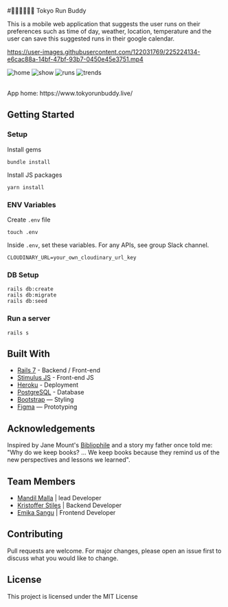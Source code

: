 #🏃‍♂️🏃‍♂️🏃‍♂️ Tokyo Run Buddy

This is a mobile web application that suggests the user runs on their preferences such as time of day, weather, location, temperature and the user can save this suggested runs in their google calendar. 




https://user-images.githubusercontent.com/122031769/225224134-e6cac88a-14bf-47bf-93b7-0450e45e3751.mp4



![home](https://user-images.githubusercontent.com/122031769/224611706-bed35e95-975d-4af3-bd86-4b0e900fc2d4.png)
![show](https://user-images.githubusercontent.com/122031769/224610655-acdd4400-0eac-41f9-9869-7192dceda8b8.png)
![runs](https://user-images.githubusercontent.com/122031769/224610666-60b78d18-4d64-4ae3-beee-23c8e2852398.png)
![trends](https://user-images.githubusercontent.com/122031769/224610673-682ef489-6285-4cc9-89a4-ff44de285b44.png)





<br>
App home: https://www.tokyorunbuddy.live/
   

## Getting Started
### Setup

Install gems
```
bundle install
```
Install JS packages
```
yarn install
```

### ENV Variables
Create `.env` file
```
touch .env
```
Inside `.env`, set these variables. For any APIs, see group Slack channel.
```
CLOUDINARY_URL=your_own_cloudinary_url_key
```

### DB Setup
```
rails db:create
rails db:migrate
rails db:seed
```

### Run a server
```
rails s
```

## Built With
- [Rails 7](https://guides.rubyonrails.org/) - Backend / Front-end
- [Stimulus JS](https://stimulus.hotwired.dev/) - Front-end JS
- [Heroku](https://heroku.com/) - Deployment
- [PostgreSQL](https://www.postgresql.org/) - Database
- [Bootstrap](https://getbootstrap.com/) — Styling
- [Figma](https://www.figma.com) — Prototyping

## Acknowledgements
Inspired by Jane Mount's [Bibliophile](https://www.amazon.com/Bibliophile-Illustrated-Miscellany-Jane-Mount/dp/1452167230) and a story my father once told me: "Why do we keep books? ... We keep books because they remind us of the new perspectives and lessons we learned".

## Team Members
- [Mandil Malla](https://www.linkedin.com/in/mandil-malla/) | lead Developer
- [Kristoffer Stiles](https://www.linkedin.com/in/sutairusu/) | Backend Developer
- [Emika Sangu](https://www.linkedin.com/in/emika-sangu-10b466264/) | Frontend Developer

## Contributing
Pull requests are welcome. For major changes, please open an issue first to discuss what you would like to change.

## License
This project is licensed under the MIT License
